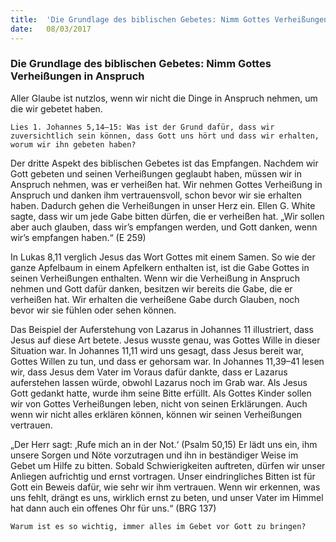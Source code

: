 ```yaml
---
title:  'Die Grundlage des biblischen Gebetes: Nimm Gottes Verheißungen in Anspruch'
date:   08/03/2017
---
```


### Die Grundlage des biblischen Gebetes: Nimm Gottes Verheißungen in Anspruch 

Aller Glaube ist nutzlos, wenn wir nicht die Dinge in Anspruch nehmen, um die wir gebetet haben. 

`Lies 1. Johannes 5,14–15: Was ist der Grund dafür, dass wir zuversichtlich sein können, dass Gott uns hört und dass wir erhalten, worum wir ihn gebeten haben?` 

Der dritte Aspekt des biblischen Gebetes ist das Empfangen. Nachdem wir Gott gebeten und seinen Verheißungen geglaubt haben, müssen wir in Anspruch nehmen, was er verheißen hat. Wir nehmen Gottes Verheißung in Anspruch und danken ihm vertrauensvoll, schon bevor wir sie erhalten haben. Dadurch gehen die Verheißungen in unser Herz ein. Ellen G. White sagte, dass wir um jede Gabe bitten dürfen, die er verheißen hat. „Wir sollen aber auch glauben, dass wir’s empfangen werden, und Gott danken, wenn wir’s empfangen haben.“ (E 259) 

In Lukas 8,11 verglich Jesus das Wort Gottes mit einem Samen. So wie der ganze Apfelbaum in einem Apfelkern enthalten ist, ist die Gabe Gottes in seinen Verheißungen enthalten. Wenn wir die Verheißung in Anspruch nehmen und Gott dafür danken, besitzen wir bereits die Gabe, die er verheißen hat. Wir erhalten die verheißene Gabe durch Glauben, noch bevor wir sie fühlen oder sehen können. 

Das Beispiel der Auferstehung von Lazarus in Johannes 11 illustriert, dass Jesus auf diese Art betete. Jesus wusste genau, was Gottes Wille in dieser Situation war. In Johannes 11,11 wird uns gesagt, dass Jesus bereit war, Gottes Willen zu tun, und dass er gehorsam war. In Johannes 11,39–41 lesen wir, dass Jesus dem Vater im Voraus dafür dankte, dass er Lazarus auferstehen lassen würde, obwohl Lazarus noch im Grab war. Als Jesus Gott gedankt hatte, wurde ihm seine Bitte erfüllt. Als Gottes Kinder sollen wir von Gottes Verheißungen leben, nicht von seinen Erklärungen. Auch wenn wir nicht alles erklären können, können wir seinen Verheißungen vertrauen. 

„Der Herr sagt: ‚Rufe mich an in der Not.‘ (Psalm 50,15) Er lädt uns ein, ihm unsere Sorgen und Nöte vorzutragen und ihn in beständiger Weise im Gebet um Hilfe zu bitten. Sobald Schwierigkeiten auftreten, dürfen wir unser Anliegen aufrichtig und ernst vortragen. Unser eindringliches Bitten ist für Gott ein Beweis dafür, wie sehr wir ihm vertrauen. Wenn wir erkennen, was uns fehlt, drängt es uns, wirklich ernst zu beten, und unser Vater im Himmel hat dann auch ein offenes Ohr für uns.“ (BRG 137) 

`Warum ist es so wichtig, immer alles im Gebet vor Gott zu bringen?` 

